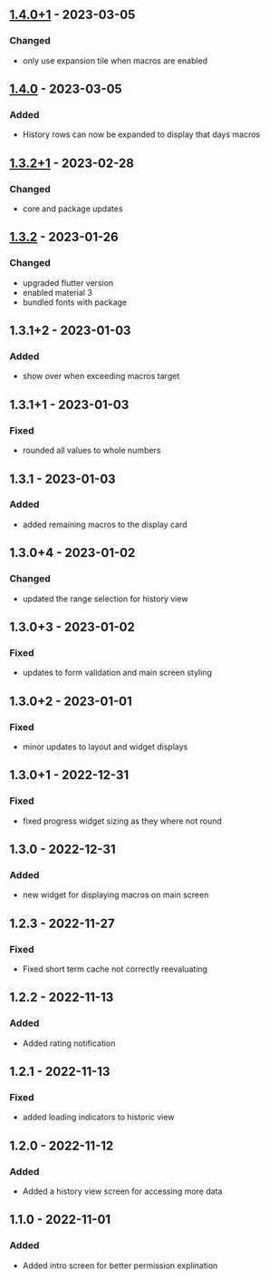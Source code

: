 ## [1.4.0+1] - 2023-03-05
### Changed
- only use expansion tile when macros are enabled

## [1.4.0] - 2023-03-05
### Added
- History rows can now be expanded to display that days macros

## [1.3.2+1] - 2023-02-28
### Changed
- core and package updates

## [1.3.2] - 2023-01-26
### Changed
- upgraded flutter version
- enabled material 3
- bundled fonts with package

## 1.3.1+2 - 2023-01-03
### Added
- show over when exceeding macros target

## 1.3.1+1 - 2023-01-03
### Fixed
- rounded all values to whole numbers

## 1.3.1 - 2023-01-03
### Added
- added remaining macros to the display card

## 1.3.0+4 - 2023-01-02
### Changed
- updated the range selection for history view

## 1.3.0+3 - 2023-01-02
### Fixed
- updates to form validation and main screen styling

## 1.3.0+2 - 2023-01-01
### Fixed
- minor updates to layout and widget displays

## 1.3.0+1 - 2022-12-31
### Fixed
- fixed progress widget sizing as they where not round

## 1.3.0 - 2022-12-31
### Added
- new widget for displaying macros on main screen

## 1.2.3 - 2022-11-27
### Fixed
- Fixed short term cache not correctly reevaluating

## 1.2.2 - 2022-11-13
### Added
- Added rating notification

## 1.2.1 - 2022-11-13
### Fixed
- added loading indicators to historic view

## 1.2.0 - 2022-11-12
### Added
- Added a history view screen for accessing more data

## 1.1.0 - 2022-11-01
### Added
- Added intro screen for better permission explination

[1.4.0+1]: https://github.com/RemeJuan/calorie_diff/compare/1.4.0...1.4.0+1
[1.4.0]: https://github.com/RemeJuan/calorie_diff/compare/1.3.2+1...1.4.0
[1.3.2+1]: https://github.com/RemeJuan/calorie_diff/compare/1.3.2...1.3.2+1
[1.3.2]: https://github.com/RemeJuan/calorie_diff/compare/1.3.1+2...1.3.2